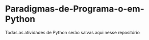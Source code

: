 # Paradigmas-de-Programa-o-em-Python
Todas as atividades de Python serão salvas aqui nesse repositório
